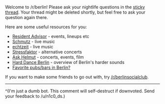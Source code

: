 Welcome to /r/berlin! Please ask your nightlife questions in the [sticky thread](https://www.reddit.com/r/berlin/comments/epylro/visiting_berlin_moving_here_going_clubbing_have_a/). Your thread might be deleted shortly, but feel free to ask your question again there.

Here are some useful resources for you:

* [Resident Advisor](https://www.residentadvisor.net/) \- events, lineups etc
* [Schmutz](https://www.schmutzberlin.com/shows/) \- live music
* [echtzeit](http://www.echtzeitmusik.de/index.php?page=calendar) \- live music
* [Stressfaktor](http://stressfaktor.squat.net/termine.php?cat=4) \- alternative concerts
* [Ask Helmut](https://askhelmut.com/berlin) \- concerts, events, film
* [Hard Dance Berlin](https://harddanceberlin.com/) \- overview of Berlin's harder sounds
* [Favorite pubs/bars in Berlin?](https://www.reddit.com/r/berlin/comments/3rjrxd/favorite_barspubs_in_berlin_updates/)

If you want to make some friends to go out with, try [/r/berlinsocialclub](https://www.reddit.com/r/berlinsocialclub/).

----

^(I'm just a dumb bot. This comment will self-destruct if downvoted. Send your feedback to /u/n1c0_ds.)
